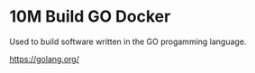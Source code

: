10M Build GO Docker
===================

Used to build software written in the GO progamming language.

https://golang.org/
